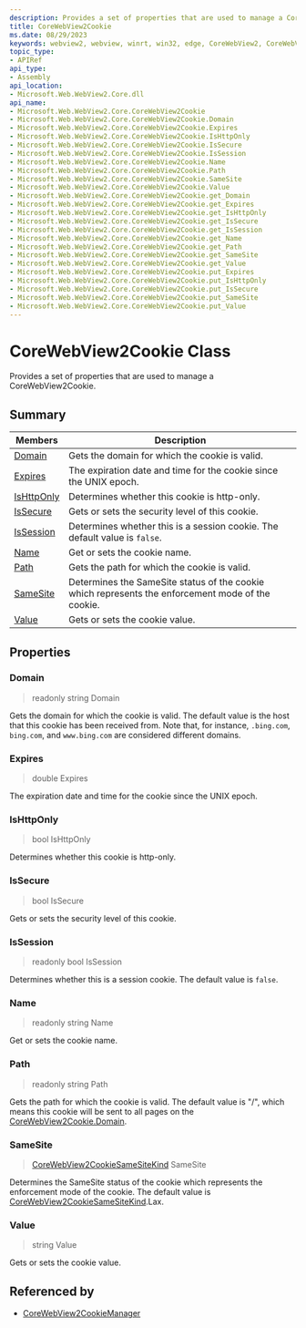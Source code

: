 ```yaml
---
description: Provides a set of properties that are used to manage a CoreWebView2Cookie.
title: CoreWebView2Cookie
ms.date: 08/29/2023
keywords: webview2, webview, winrt, win32, edge, CoreWebView2, CoreWebView2Controller, browser control, edge html, CoreWebView2Cookie
topic_type:
- APIRef
api_type:
- Assembly
api_location:
- Microsoft.Web.WebView2.Core.dll
api_name:
- Microsoft.Web.WebView2.Core.CoreWebView2Cookie
- Microsoft.Web.WebView2.Core.CoreWebView2Cookie.Domain
- Microsoft.Web.WebView2.Core.CoreWebView2Cookie.Expires
- Microsoft.Web.WebView2.Core.CoreWebView2Cookie.IsHttpOnly
- Microsoft.Web.WebView2.Core.CoreWebView2Cookie.IsSecure
- Microsoft.Web.WebView2.Core.CoreWebView2Cookie.IsSession
- Microsoft.Web.WebView2.Core.CoreWebView2Cookie.Name
- Microsoft.Web.WebView2.Core.CoreWebView2Cookie.Path
- Microsoft.Web.WebView2.Core.CoreWebView2Cookie.SameSite
- Microsoft.Web.WebView2.Core.CoreWebView2Cookie.Value
- Microsoft.Web.WebView2.Core.CoreWebView2Cookie.get_Domain
- Microsoft.Web.WebView2.Core.CoreWebView2Cookie.get_Expires
- Microsoft.Web.WebView2.Core.CoreWebView2Cookie.get_IsHttpOnly
- Microsoft.Web.WebView2.Core.CoreWebView2Cookie.get_IsSecure
- Microsoft.Web.WebView2.Core.CoreWebView2Cookie.get_IsSession
- Microsoft.Web.WebView2.Core.CoreWebView2Cookie.get_Name
- Microsoft.Web.WebView2.Core.CoreWebView2Cookie.get_Path
- Microsoft.Web.WebView2.Core.CoreWebView2Cookie.get_SameSite
- Microsoft.Web.WebView2.Core.CoreWebView2Cookie.get_Value
- Microsoft.Web.WebView2.Core.CoreWebView2Cookie.put_Expires
- Microsoft.Web.WebView2.Core.CoreWebView2Cookie.put_IsHttpOnly
- Microsoft.Web.WebView2.Core.CoreWebView2Cookie.put_IsSecure
- Microsoft.Web.WebView2.Core.CoreWebView2Cookie.put_SameSite
- Microsoft.Web.WebView2.Core.CoreWebView2Cookie.put_Value
---
```


# CoreWebView2Cookie Class



Provides a set of properties that are used to manage a CoreWebView2Cookie.

## Summary

Members|Description
--|--
[Domain](#domain) | Gets the domain for which the cookie is valid.
[Expires](#expires) | The expiration date and time for the cookie since the UNIX epoch.
[IsHttpOnly](#ishttponly) | Determines whether this cookie is http-only.
[IsSecure](#issecure) | Gets or sets the security level of this cookie.
[IsSession](#issession) | Determines whether this is a session cookie. The default value is `false`.
[Name](#name) | Get or sets the cookie name.
[Path](#path) | Gets the path for which the cookie is valid.
[SameSite](#samesite) | Determines the SameSite status of the cookie which represents the enforcement mode of the cookie.
[Value](#value) | Gets or sets the cookie value.

## Properties

### Domain

> readonly  string Domain

Gets the domain for which the cookie is valid.
The default value is the host that this cookie has been received from. Note that, for instance, `.bing.com`, `bing.com`, and `www.bing.com` are considered different domains.

### Expires

>  double Expires

The expiration date and time for the cookie since the UNIX epoch.

### IsHttpOnly

>  bool IsHttpOnly

Determines whether this cookie is http-only.

### IsSecure

>  bool IsSecure

Gets or sets the security level of this cookie.

### IsSession

> readonly  bool IsSession

Determines whether this is a session cookie. The default value is `false`.

### Name

> readonly  string Name

Get or sets the cookie name.

### Path

> readonly  string Path

Gets the path for which the cookie is valid.
The default value is "/", which means this cookie will be sent to all pages on the [CoreWebView2Cookie.Domain](corewebview2cookie.md#domain).

### SameSite

>  [CoreWebView2CookieSameSiteKind](corewebview2cookiesamesitekind.md) SameSite

Determines the SameSite status of the cookie which represents the enforcement mode of the cookie.
The default value is [CoreWebView2CookieSameSiteKind](corewebview2cookiesamesitekind.md).Lax.

### Value

>  string Value

Gets or sets the cookie value.






## Referenced by

- [CoreWebView2CookieManager](corewebview2cookiemanager.md)
